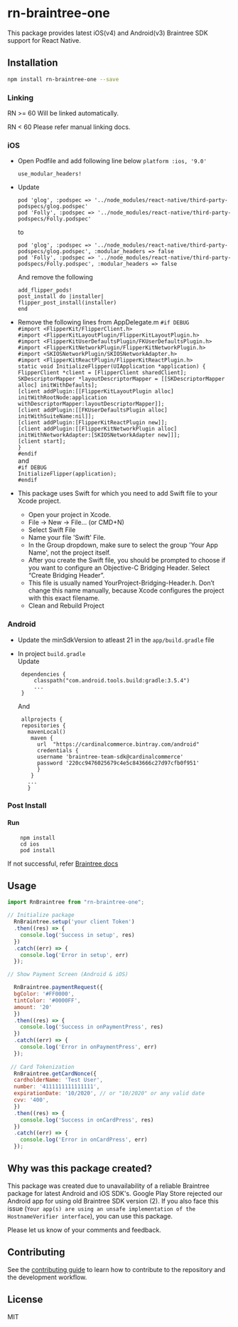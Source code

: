 # rn-braintree-one

This package provides latest iOS(v4) and Android(v3) Braintree SDK support for React Native.

## Installation

```sh
npm install rn-braintree-one --save
```

### Linking
  RN >= 60
    Will be linked automatically.  
      
   RN < 60
    Please refer manual linking docs.

 ### iOS  
 - Open Podfile and add following line below `platform :ios, '9.0'`
    ```
    use_modular_headers!
    ```
 - Update 
 
    `pod 'glog', :podspec => '../node_modules/react-native/third-party-podspecs/glog.podspec'`  
    `pod 'Folly', :podspec => '../node_modules/react-native/third-party-podspecs/Folly.podspec'`
  
   to
  
    `pod 'glog', :podspec => '../node_modules/react-native/third-party-podspecs/glog.podspec', :modular_headers => false`   
    `pod 'Folly', :podspec => '../node_modules/react-native/third-party-podspecs/Folly.podspec', :modular_headers => false`
  
     And remove the following 

     `add_flipper_pods!`  
     `post_install do |installer|`  
     `flipper_post_install(installer)`  
     `end`  

  - Remove the following lines from AppDelegate.m
      `#if DEBUG`  
      `#import <FlipperKit/FlipperClient.h>`  
      `#import <FlipperKitLayoutPlugin/FlipperKitLayoutPlugin.h>`  
      `#import <FlipperKitUserDefaultsPlugin/FKUserDefaultsPlugin.h>`  
      `#import <FlipperKitNetworkPlugin/FlipperKitNetworkPlugin.h>`  
      `#import <SKIOSNetworkPlugin/SKIOSNetworkAdapter.h>`  
      `#import <FlipperKitReactPlugin/FlipperKitReactPlugin.h>`  
      `static void InitializeFlipper(UIApplication *application) {`  
      `FlipperClient *client = [FlipperClient sharedClient];`  
      `SKDescriptorMapper *layoutDescriptorMapper = [[SKDescriptorMapper alloc] initWithDefaults];`  
      `[client addPlugin:[[FlipperKitLayoutPlugin alloc] initWithRootNode:application withDescriptorMapper:layoutDescriptorMapper]];`  
      `[client addPlugin:[[FKUserDefaultsPlugin alloc] initWithSuiteName:nil]];`  
      `[client addPlugin:[FlipperKitReactPlugin new]];`  
      `[client addPlugin:[[FlipperKitNetworkPlugin alloc] initWithNetworkAdapter:[SKIOSNetworkAdapter new]]];`  
      `[client start];`  
      `}`  
      `#endif`  
    and  
      `#if DEBUG`  
      `InitializeFlipper(application);`  
      `#endif`  

  - This package uses Swift for which you need to add Swift file to your Xcode project.
    - Open your project in Xcode.
    - File → New → File… (or CMD+N)
    - Select Swift File
    - Name your file 'Swift' File.
    - In the Group dropdown, make sure to select the group 'Your App Name', not the project itself. 
    - After you create the Swift file, you should be prompted to choose if you want to configure an Objective-C Bridging Header. Select “Create Bridging Header”.
    - This file is usually named YourProject-Bridging-Header.h. Don’t change this name manually, because Xcode configures the project with this exact filename.
    - Clean and Rebuild Project

 ### Android  
  
  - Update the minSdkVersion to atleast 21 in the `app/build.gradle` file  
  - In project `build.gradle`  
      Update  

         dependencies {
             classpath("com.android.tools.build:gradle:3.5.4")  
             ...  
         }  

      And  
      
         allprojects {  
         repositories {  
           mavenLocal()  
            maven {  
              url  "https://cardinalcommerce.bintray.com/android"  
              credentials {  
              username 'braintree-team-sdk@cardinalcommerce'  
              password '220cc9476025679c4e5c843666c27d97cfb0f951'  
              }  
            }  
           ...  
           }

### Post Install
   #### Run  
        npm install  
        cd ios  
        pod install  
    
   If not successful, refer [Braintree docs](https://developers.braintreepayments.com/guides/drop-in/setup-and-integration/android/v3)

## Usage

```js
import RnBraintree from "rn-braintree-one";

// Initialize package
  RnBraintree.setup('your client Token')
  .then((res) => {
    console.log('Success in setup', res)
  })
  .catch((err) => {
    console.log('Error in setup', err)
  });

// Show Payment Screen (Android & iOS)

  RnBraintree.paymentRequest({
  bgColor: '#FF0000',
  tintColor: '#0000FF',
  amount: '20'
  })
  .then((res) => {
    console.log('Success in onPaymentPress', res)
  })
  .catch((err) => {
    console.log('Error in onPaymentPress', err)
  });
 
 // Card Tokenization
  RnBraintree.getCardNonce({
  cardholderName: 'Test User',
  number: '4111111111111111',
  expirationDate: '10/2020', // or "10/2020" or any valid date
  cvv: '400',
  })
  .then((res) => {
    console.log('Success in onCardPress', res)
  })
  .catch((err) => {
    console.log('Error in onCardPress', err)
  });
```

## Why was this package created?
This package was created due to unavailability of a reliable Braintree package for latest Android and iOS SDK's. Google Play Store rejected our Android app for using old Braintree SDK version (2). If you also face this issue (`Your app(s) are using an unsafe implementation of the HostnameVerifier interface`), you can use this package.

Please let us know of your comments and feedback.

## Contributing

See the [contributing guide](CONTRIBUTING.md) to learn how to contribute to the repository and the development workflow.

## License

MIT
